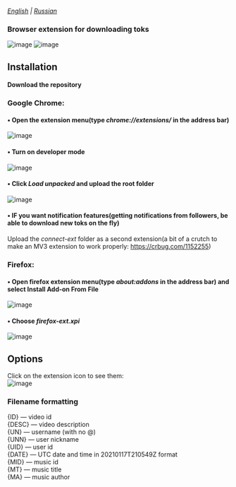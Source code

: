 *[English](README.md) | [Russian](README.ru.md)*

### Browser extension for downloading toks
![image](https://user-images.githubusercontent.com/112845856/189462200-d6003000-8a0b-40f2-8bcf-abc463a5d52b.png)
![image](https://user-images.githubusercontent.com/112845856/189462506-4b4eb8fb-827f-4c9c-81da-4815d92bcf4b.png)
## Installation
#### Download the repository
### Google Chrome:
#### • Open the extension menu(type _chrome://extensions/_ in the address bar)
![image](https://user-images.githubusercontent.com/112845856/189461815-6a966b52-5182-4f17-ac34-09286b95e006.png)

#### • Turn on developer mode

![image](https://user-images.githubusercontent.com/112845856/189461845-b3609bc3-a3cc-423b-a7bc-c1be2ba92394.png)

#### • Click _Load unpacked_ and upload the root folder
![image](https://user-images.githubusercontent.com/112845856/189462008-1e32a6d2-02f7-460a-92a2-68352349deaa.png)

#### • IF you want notification features(getting notifications from followers, be able to download new toks on the fly)
Upload the _connect-ext_ folder as a second extension(a bit of a crutch to make an MV3 extension to work properly: https://crbug.com/1152255)

### Firefox:
#### • Open firefox extension menu(type _about:addons_ in the address bar) and select Install Add-on From File
![image](https://user-images.githubusercontent.com/112845856/190001700-bcabf26e-e624-4c30-9b05-15206793a3a2.png)
#### • Choose _firefox-ext.xpi_
![image](https://user-images.githubusercontent.com/112845856/190002124-ad1f9cee-b1d7-4d12-91b9-3e1485836af0.png)

## Options
Click on the extension icon to see them:\
![image](https://user-images.githubusercontent.com/112845856/190883856-f1ce7d89-1238-4f79-967a-9a7cc53e0bd2.png)
### Filename formatting
{ID} — video id\
{DESC} — video description\
{UN} — username (with no @)\
{UNN} — user nickname\
{UID} — user id\
{DATE} — UTC date and time in 20210117T210549Z format\
{MID} — music id\
{MT} — music title\
{MA} — music author
